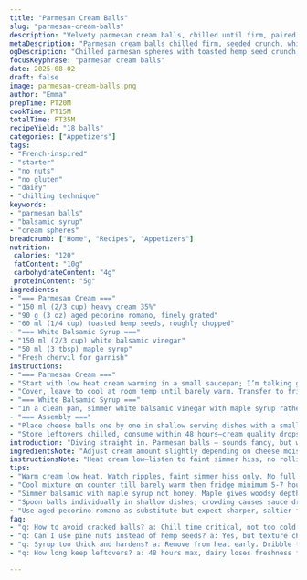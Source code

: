 ```yaml
---
title: "Parmesan Cream Balls"
slug: "parmesan-cream-balls"
description: "Velvety parmesan cream balls, chilled until firm, paired with a tart white balsamic reduction and fresh herb garnish. A balance of rich dairy, crunchy toasted seeds, and sweet acidity. Techniques focus on visual and tactile cues over rigid timing. Substitutions include aged pecorino for parmigiano and hemp seeds for pine nuts, each altering texture and flavor subtly. The balsamic syrup thickens just enough to coat but not overwhelm. Ideal for refined starters without fuss or gluten, nuts, or eggs. The method reveals how to trap creaminess in firm spheres, mastering chilling and simmering aromas for nuanced results."
metaDescription: "Parmesan cream balls chilled firm, seeded crunch, white balsamic syrup tang, fresh chervil garnish. Texture balance with aged pecorino or hemp seeds swap."
ogDescription: "Chilled parmesan spheres with toasted hemp seed crunch, tart white balsamic glaze, and fresh chervil bright finish. Substitutions shift texture subtly."
focusKeyphrase: "parmesan cream balls"
date: 2025-08-02
draft: false
image: parmesan-cream-balls.png
author: "Emma"
prepTime: PT20M
cookTime: PT15M
totalTime: PT35M
recipeYield: "18 balls"
categories: ["Appetizers"]
tags:
- "French-inspired"
- "starter"
- "no nuts"
- "no gluten"
- "dairy"
- "chilling technique"
keywords:
- "parmesan balls"
- "balsamic syrup"
- "cream spheres"
breadcrumb: ["Home", "Recipes", "Appetizers"]
nutrition: 
 calories: "120"
 fatContent: "10g"
 carbohydrateContent: "4g"
 proteinContent: "5g"
ingredients:
- "=== Parmesan Cream ==="
- "150 ml (2/3 cup) heavy cream 35%"
- "90 g (3 oz) aged pecorino romano, finely grated"
- "60 ml (1/4 cup) toasted hemp seeds, roughly chopped"
- "=== White Balsamic Syrup ==="
- "150 ml (2/3 cup) white balsamic vinegar"
- "50 ml (3 tbsp) maple syrup"
- "Fresh chervil for garnish"
instructions:
- "=== Parmesan Cream ==="
- "Start with low heat cream warming in a small saucepan; I’m talking gentle ripples, no full boil—cream will scald fast, don’t burn. Stir in grated pecorino romano until it melts slowly, thickening and giving that slightly grainy texture signaling cheese integration. Strain through fine mesh to remove clumps; texture matters, wrong size batches don’t hold. Fold in crunchy toasted hemp seeds while still warm—these add unexpected earthiness and a soft crunch, unlike pine nuts’ buttery pop."
- "Cover, leave to cool at room temp until barely warm. Transfer to fridge; patience—at least 5-7 hours until firm but pliable. Too cold and balls crack, too soft and lose shape. Hands chilled, scoop with small 1 tbsp measure, shape into spheres. If mixture sticks, dip spoon in warm water to ease scooping."
- "=== White Balsamic Syrup ==="
- "In a clean pan, simmer white balsamic vinegar with maple syrup rather than honey—maple adds woodsy depth balancing the tang. Boil vigorously; bubbles shrink and syrup thickens visibly after 4-6 minutes. Watch closely; syrup sets quickly once cooled. Remove from heat when a thin line stays visible after dribble test on spoon. Let cool to room temp before refrigerating to firm chill. If syrup goes too thick or crusty, short zap in microwave with minute stirs loosens it again."
- "=== Assembly ==="
- "Place cheese balls one by one in shallow serving dishes with a small ladle. Don’t crowd, sauce drowns balls if overpoured. Drizzle white balsamic reduction in thin lines or dots across, the sharpness cuts through creamy richness. Garnish with fresh chervil sprigs for brightness and color contrast. If sauce chills too firm, warm gently to syrupy pour."
- "Store leftovers chilled, consume within 48 hours—cream quality drops fast, flavors dull. If balls soften, re-chill covered tightly; no freezing or ice crystals ruin texture."
introduction: "Diving straight in. Parmesan balls – sounds fancy, but wisdom is in chill and cream handling, not fuss. I learned the hard way—too hot, cheese clumps like bad soap; too cold, balls crack and ugly. Toasted hemp seeds replace pine nuts on a whim—earthier, keeps crunch alive without overwhelming richness. Why white balsamic? Clear, bright cutting bite, swirled with sweet maple syrup; balsamic honey swap too sweet, too floral sometimes. Reducing vinegar to a perfect glaze isn’t measured in minutes but in peel of syrup on spoon, bubbles shrinking. A cold creamy orb meets syrup that tastes tart but rounds on your tongue. The herb, chervil, adds minimal boldness without fighting the cheese. Grew on me after testing versions with basil, parsley—too green, lost the delicacy here. Practical? Chill, smell, watch, feel—the timing’s guided by senses, never a stopwatch."
ingredientsNote: "Adjust cream amount slightly depending on cheese moisture; drier cheese demands more cream for pliability. Pecorino romano stands in place of parmigiano reggiano for sharper salt but less nuttiness; if pecorino too sharp, cut cream by 10%. Hemp seeds have high oil content; toast light and cool before chopping to avoid bitterness. Maple syrup substitution for honey tones down floral notes and introduces woodsy nuance but can darken glaze color. If white balsamic unavailable, a light sherry vinegar works—less sweet, dial back syrup. Fresh chervil is fragile but vital for visual impact and subtle aniseed brightness; tarragon is too assertive, dill steals attention."
instructionsNote: "Heat cream low—listen to faint simmer hiss, no rolling boil. Constant stirring necessary; cheese can settle in corners and scorch—key failure point. Straining mixture removes stringy cheese bits, ensuring smooth but textured finish possible. Cooling step critical; warm cheese balls drop integrity; cold hands help scoop neat spheres. Using minicusine scoop ensures uniform serving sizes, prevents ugly melting balls. Reduce vinegar-mix until you see clear syrupy trails on back of spoon—this tactile cue beats timers. Overcooked balsamic syrup hardens into brittle. Microwave reheat or gently warm in pan. Assembly stage is about contrast—not drowning cheese spheres. Garnish last minute to avoid wilting herbs. Storage brief; dairy freshness fades fast, no freezer tricks. These notes came from multiple V1-V3 attempts—practice beats timing charts here."
tips:
- "Warm cream low heat. Watch ripples, faint simmer hiss only. No full boil or scorch. Stir constantly; corners trap cheese bits, quick burn spots happen fast. Cheese melts slow, texture grainy signals integration. Strain to avoid clumpy balls; smooth but still textured. Hemp seeds toasted light avoid bitterness; chop while cool to keep crunch, no oily aftertaste."
- "Cool mixture on counter till barely warm then fridge minimum 5-7 hours; firmness depends on cheese moisture. Too cold and balls crack, too warm and shape collapses. Chill hands before scooping spheres or dip spoon in warm water to reduce sticking. Measure with 1 tbsp scoop for uniform size and better consistency when serving. Avoid pressing mixture hard or balls become dense."
- "Simmer balsamic with maple syrup not honey. Maple gives woodsy depth, balances vinegar’s bright acidity. Boil vigorously until bubbles shrink noticeably at 4-6 min, syrup thick enough when dribble test leaves thin line on spoon. Overcooking makes hard crusty glaze. Cool to room temp before fridge; rewarm gently if syrup firms too much. Microwave short bursts with stirring loosens crust, not solution to overboil."
- "Spoon balls individually in shallow dishes; crowding causes sauce drowning and messy bites. Drizzle balsamic in delicate lines or dots; sharp syrup cuts creamy texture. Garnish last to prevent herb wilting; chervil preferred for subtle anise notes. Tarragon or dill overpower cheese, lose balance. If glaze too cold to pour, warm slightly in pan till syrupy flow resumes."
- "Use aged pecorino romano as substitute but expect sharper, saltier flavor, less nutty depth than parmigiano. Adjust cream volume by 10% if pecorino feels too intense. Hemp seeds replace pine nuts for earthier crunch; oil content needs light toasting and proper cooling. White balsamic can swap with light sherry vinegar, cut back syrup amount as sherry vinegar less sweet, more acidic. Fresh herbs fragile—add only at serving."
faq:
- "q: How to avoid cracked balls? a: Chill time critical, not too cold or warm. Hands cold before shaping. Scoop gently—pressing dense cracks them. Balance cream and cheese moisture affects firmness. Overdry cheese needs more cream or cracks appear. Trial and texture check during chill saves wasted batch."
- "q: Can I use pine nuts instead of hemp seeds? a: Yes, but texture changes. Pine nuts buttery, softer crunch. Toast lightly to prevent fat rancidity. Hemp seeds earthier, more subtle bite. Both add oil content; adjust toast time and cooling. Experiment small batches first to find preferred mouthfeel."
- "q: Syrup too thick and hardens? a: Remove from heat early. Dribble test on spoon key—not time alone. If thick, microwave in 15-second bursts, stir often. Can gently reheat in pan, low heat with stirring breaks crust. Avoid overboil; crust affects drizzle. Keep at room temp before chilling to control thickness."
- "q: How long keep leftovers? a: 48 hours max, dairy loses freshness fast. Keep fridge tightly covered to avoid drying and aroma absorption. Re-chill gently if balls soften. Never freeze; ice crystals wreck texture. Sauce also thickens in cold; warm carefully before use. Realistic—plan portion sizes, no long storage."

---
```

